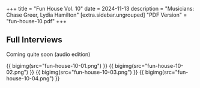 +++
title = "Fun House Vol. 10"
date = 2024-11-13
description = "Musicians: Chase Greer, Lydia Hamilton"
[extra.sidebar.ungrouped]
"PDF Version" = "fun-house-10.pdf"
+++

## Full Interviews
Coming quite soon (audio edition)

{{ bigimg(src="fun-house-10-01.png") }}
{{ bigimg(src="fun-house-10-02.png") }}
{{ bigimg(src="fun-house-10-03.png") }}
{{ bigimg(src="fun-house-10-04.png") }}
